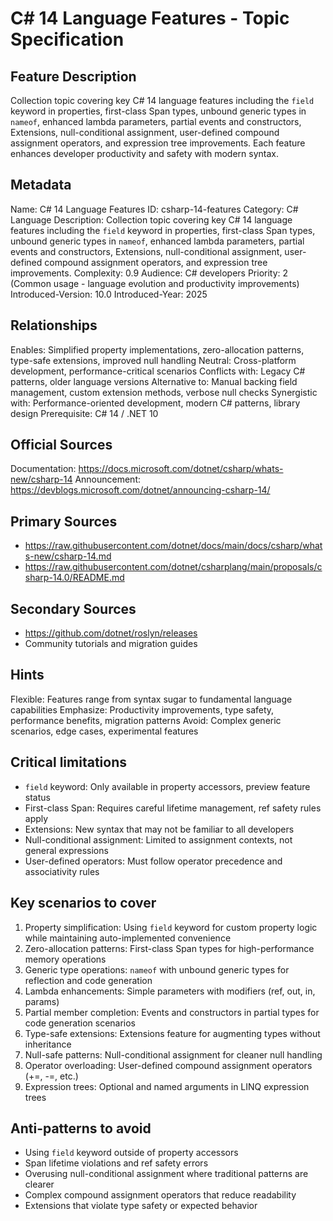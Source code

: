 # C# 14 Language Features - Topic Specification

## Feature Description
Collection topic covering key C# 14 language features including the `field` keyword in properties, first-class Span types, unbound generic types in `nameof`, enhanced lambda parameters, partial events and constructors, Extensions, null-conditional assignment, user-defined compound assignment operators, and expression tree improvements. Each feature enhances developer productivity and safety with modern syntax.

## Metadata
Name: C# 14 Language Features
ID: csharp-14-features
Category: C# Language
Description: Collection topic covering key C# 14 language features including the `field` keyword in properties, first-class Span types, unbound generic types in `nameof`, enhanced lambda parameters, partial events and constructors, Extensions, null-conditional assignment, user-defined compound assignment operators, and expression tree improvements.
Complexity: 0.9
Audience: C# developers
Priority: 2 (Common usage - language evolution and productivity improvements)
Introduced-Version: 10.0
Introduced-Year: 2025

## Relationships
Enables: Simplified property implementations, zero-allocation patterns, type-safe extensions, improved null handling
Neutral: Cross-platform development, performance-critical scenarios
Conflicts with: Legacy C# patterns, older language versions
Alternative to: Manual backing field management, custom extension methods, verbose null checks
Synergistic with: Performance-oriented development, modern C# patterns, library design
Prerequisite: C# 14 / .NET 10

## Official Sources
Documentation: https://docs.microsoft.com/dotnet/csharp/whats-new/csharp-14
Announcement: https://devblogs.microsoft.com/dotnet/announcing-csharp-14/

## Primary Sources
- https://raw.githubusercontent.com/dotnet/docs/main/docs/csharp/whats-new/csharp-14.md
- https://raw.githubusercontent.com/dotnet/csharplang/main/proposals/csharp-14.0/README.md

## Secondary Sources
- https://github.com/dotnet/roslyn/releases
- Community tutorials and migration guides

## Hints
Flexible: Features range from syntax sugar to fundamental language capabilities
Emphasize: Productivity improvements, type safety, performance benefits, migration patterns
Avoid: Complex generic scenarios, edge cases, experimental features

## Critical limitations
- `field` keyword: Only available in property accessors, preview feature status
- First-class Span: Requires careful lifetime management, ref safety rules apply
- Extensions: New syntax that may not be familiar to all developers
- Null-conditional assignment: Limited to assignment contexts, not general expressions
- User-defined operators: Must follow operator precedence and associativity rules

## Key scenarios to cover
1. Property simplification: Using `field` keyword for custom property logic while maintaining auto-implemented convenience
2. Zero-allocation patterns: First-class Span types for high-performance memory operations
3. Generic type operations: `nameof` with unbound generic types for reflection and code generation
4. Lambda enhancements: Simple parameters with modifiers (ref, out, in, params)
5. Partial member completion: Events and constructors in partial types for code generation scenarios
6. Type-safe extensions: Extensions feature for augmenting types without inheritance
7. Null-safe patterns: Null-conditional assignment for cleaner null handling
8. Operator overloading: User-defined compound assignment operators (+=, -=, etc.)
9. Expression trees: Optional and named arguments in LINQ expression trees

## Anti-patterns to avoid
- Using `field` keyword outside of property accessors
- Span lifetime violations and ref safety errors
- Overusing null-conditional assignment where traditional patterns are clearer
- Complex compound assignment operators that reduce readability
- Extensions that violate type safety or expected behavior
